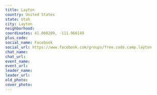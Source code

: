 ```yaml
---
title: Layton
country: United States
state: Utah
city: Layton
neighborhood: 
coordinates: 41.060289, -111.966149
plus_code:
social_name: Facebook
social_url: https://www.facebook.com/groups/free.code.camp.layton
chat_name:
chat_url:
event_name:
event_url:
leader_name:
leader_url:
old_photo: 
cover_photo:
---
```

